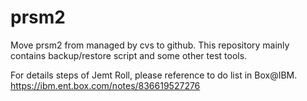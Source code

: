 # prsm2
Move prsm2 from managed by cvs to github. This repository mainly contains backup/restore script and some other test tools.

For details steps of Jemt Roll, please reference to do list in Box@IBM.
https://ibm.ent.box.com/notes/836619527276
